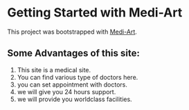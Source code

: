 # Getting Started with Medi-Art

This project was bootstrapped with [Medi-Art](https://medi-art.firebaseapp.com/).

## Some Advantages of this site:

1. This site is a medical site.
2. You can find various type of doctors here.
3. you can set appointment with doctors.
4. we will give you 24 hours support.
5. we will provide you worldclass facilities.